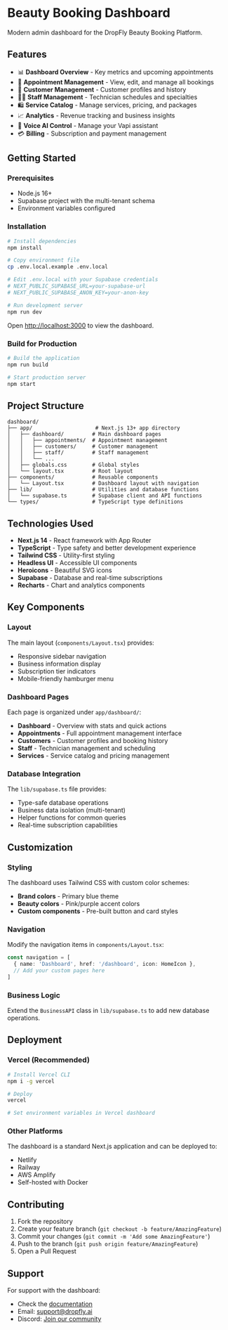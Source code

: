 # Beauty Booking Dashboard

Modern admin dashboard for the DropFly Beauty Booking Platform.

## Features

- 📊 **Dashboard Overview** - Key metrics and upcoming appointments
- 📅 **Appointment Management** - View, edit, and manage all bookings
- 👥 **Customer Management** - Customer profiles and history
- 👩‍💼 **Staff Management** - Technician schedules and specialties
- 🛍️ **Service Catalog** - Manage services, pricing, and packages
- 📈 **Analytics** - Revenue tracking and business insights
- 🤖 **Voice AI Control** - Manage your Vapi assistant
- 💳 **Billing** - Subscription and payment management

## Getting Started

### Prerequisites

- Node.js 16+ 
- Supabase project with the multi-tenant schema
- Environment variables configured

### Installation

```bash
# Install dependencies
npm install

# Copy environment file
cp .env.local.example .env.local

# Edit .env.local with your Supabase credentials
# NEXT_PUBLIC_SUPABASE_URL=your-supabase-url
# NEXT_PUBLIC_SUPABASE_ANON_KEY=your-anon-key

# Run development server
npm run dev
```

Open [http://localhost:3000](http://localhost:3000) to view the dashboard.

### Build for Production

```bash
# Build the application
npm run build

# Start production server
npm start
```

## Project Structure

```
dashboard/
├── app/                    # Next.js 13+ app directory
│   ├── dashboard/         # Main dashboard pages
│   │   ├── appointments/  # Appointment management
│   │   ├── customers/     # Customer management
│   │   ├── staff/         # Staff management
│   │   └── ...
│   ├── globals.css        # Global styles
│   └── layout.tsx         # Root layout
├── components/            # Reusable components
│   └── Layout.tsx         # Dashboard layout with navigation
├── lib/                   # Utilities and database functions
│   └── supabase.ts        # Supabase client and API functions
└── types/                 # TypeScript type definitions
```

## Technologies Used

- **Next.js 14** - React framework with App Router
- **TypeScript** - Type safety and better development experience
- **Tailwind CSS** - Utility-first styling
- **Headless UI** - Accessible UI components
- **Heroicons** - Beautiful SVG icons
- **Supabase** - Database and real-time subscriptions
- **Recharts** - Chart and analytics components

## Key Components

### Layout
The main layout (`components/Layout.tsx`) provides:
- Responsive sidebar navigation
- Business information display
- Subscription tier indicators
- Mobile-friendly hamburger menu

### Dashboard Pages
Each page is organized under `app/dashboard/`:
- **Dashboard** - Overview with stats and quick actions
- **Appointments** - Full appointment management interface
- **Customers** - Customer profiles and booking history
- **Staff** - Technician management and scheduling
- **Services** - Service catalog and pricing management

### Database Integration
The `lib/supabase.ts` file provides:
- Type-safe database operations
- Business data isolation (multi-tenant)
- Helper functions for common queries
- Real-time subscription capabilities

## Customization

### Styling
The dashboard uses Tailwind CSS with custom color schemes:
- **Brand colors** - Primary blue theme
- **Beauty colors** - Pink/purple accent colors
- **Custom components** - Pre-built button and card styles

### Navigation
Modify the navigation items in `components/Layout.tsx`:
```typescript
const navigation = [
  { name: 'Dashboard', href: '/dashboard', icon: HomeIcon },
  // Add your custom pages here
]
```

### Business Logic
Extend the `BusinessAPI` class in `lib/supabase.ts` to add new database operations.

## Deployment

### Vercel (Recommended)
```bash
# Install Vercel CLI
npm i -g vercel

# Deploy
vercel

# Set environment variables in Vercel dashboard
```

### Other Platforms
The dashboard is a standard Next.js application and can be deployed to:
- Netlify
- Railway
- AWS Amplify
- Self-hosted with Docker

## Contributing

1. Fork the repository
2. Create your feature branch (`git checkout -b feature/AmazingFeature`)
3. Commit your changes (`git commit -m 'Add some AmazingFeature'`)
4. Push to the branch (`git push origin feature/AmazingFeature`)
5. Open a Pull Request

## Support

For support with the dashboard:
- Check the [documentation](../docs/)
- Email: support@dropfly.ai
- Discord: [Join our community](https://discord.gg/dropfly)